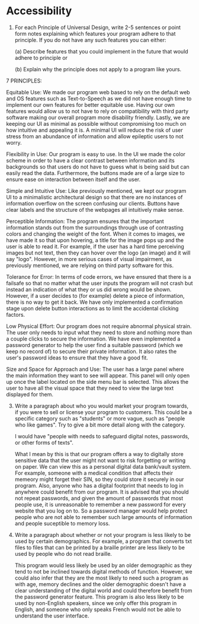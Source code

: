 # Accessibility

1. For each Principle of Universal Design, write 2-5 sentences or point form notes 
explaining which features your program adhere to that principle. If you do not have any 
such features you can either:

    (a) Describe features that you could implement in the future that would adhere to principle or

    (b) Explain why the principle does not apply to a program like yours.

7 PRINCIPLES:

Equitable Use:
   We made our program web based to rely on the default web and OS features such as Text-to-Speech as 
   we did not have enough time to implement our own features for better equitable use.
   Having our own features would allow us to not have to rely on compatibility with third party 
   software making our overall program more disability friendly. Lastly, we are keeping our UI as minimal
   as possible without compromising too much on how intuitive and appealing it is. A minimal UI will
   reduce the risk of user stress from an abundance of information and allow epileptic users to not worry.

Flexibility in Use:
   Our program is easy to use. In the UI we made the color scheme in order to have a clear contrast
   between information and its backgrounds so that users do not have to guess what is being said but can 
   easily read the data. Furthermore, the buttons made are of a large size to ensure ease on interaction
   between itself and the user.

Simple and Intuitive Use:
   Like previously mentioned, we kept our program UI to a minimalistic architectural design so that there
   are no instances of information overflow on the screen confusing our clients. Buttons have clear
   labels and the structure of the webpages all intuitively make sense.

Perceptible Information:
   The program ensures that the important information stands out from the surroundings through use of
   contrasting colors and changing the weight of the font. When it comes to images, we have made it so
   that upon hovering, a title for the image pops up and the user is able to read it. For example, if the
   user has a hard time perceiving images but not text, then they can hover over the logo (an image) and
   it will say "logo". However, in more serious cases of visual impairment, as previously mentioned,
   we are relying on third party software for this.

Tolerance for Error:
   In terms of code errors, we have ensured that there is a failsafe so that no matter what the user
   inputs the program will not crash but instead an indication of what they or us did wrong would be
   shown. However, if a user decides to (for example) delete a piece of information, there is no way to
   get it back. We have only implemented a confirmation stage upon delete button interactions as to limit
   the accidental clicking factors.

Low Physical Effort:
   Our program does not require abnormal physical strain. The user only needs to input what they need
   to store and nothing more than a couple clicks to secure the information. We have even implemented
   a password generator to help the user find a suitable password (which we keep no record of) to secure
   their private information. It also rates the user's password ideas to ensure that they have a good fit.

Size and Space for Approach and Use:
   The user has a large panel where the main information they want to see will appear. This panel will
   only open up once the label located on the side menu bar is selected. This allows the user to have
   all the visual space that they need to view the large text displayed for them.

3. Write a paragraph about who you would market your program towards, if you were to sell or license 
your program to customers. This could be a specific category such as "students" or more vague, such 
as "people who like games". Try to give a bit more detail along with the category.


   I would have "people with needs to safeguard digital notes, passwords, or other forms of texts".

   What I mean by this is that our program offers a way to digitally store sensitive data that the user
   might not want to risk forgetting or writing on paper. We can view this as a personal digital data 
   bank/vault system. For example, someone with a medical condition that affects their memeory might forget their SIN, 
   so they could store it securely in our program. Also, anyone who has a digital footprint that needs to log in anywhere could benefit from our program. It is advised that you should not
   repeat passwords, and given the amount of passwords that most people use, it is unreasonable to remember a new password for every website that you log on to. 
   So a password manager would help protect people who are not able to remember such large amounts of information and people suceptible to memory loss. 
   

5. Write a paragraph about whether or not your program is less likely to be used by certain 
demographics. For example, a program that converts txt files to files that can be printed by a 
braille printer are less likely to be used by people who do not read braille.


   This program would less likely be used by an older demographic as they tend to not be inclined towards
   digital methods of function. However, we could also infer that they are the most likely to need such
   a program as with age, memory declines and the older demographic doesn't have a clear understanding of
   the digital world and could therefore benefit from the password generator feature. This program is also 
   less likely to be used by non-English speakers, since we only offer this program in English, and someone
   who only speaks French would not be able to understand the user interface. 
